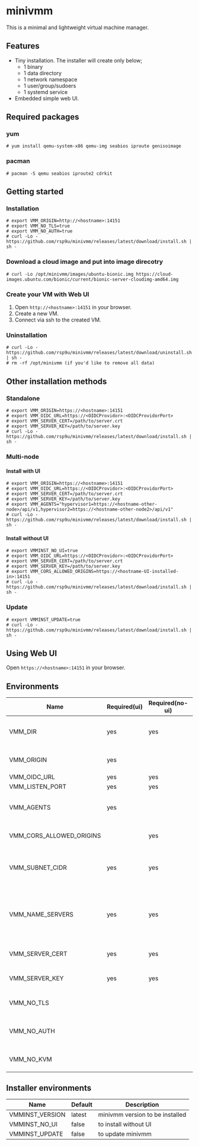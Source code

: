 minivmm
=======

This is a minimal and lightweight virtual machine manager.

## Features
* Tiny installation. The installer will create only below;
  - 1 binary
  - 1 data directory
  - 1 network namespace
  - 1 user/group/sudoers
  - 1 systemd service
* Embedded simple web UI.

## Required packages

### yum
```
# yum install qemu-system-x86 qemu-img seabios iproute genisoimage
```

### pacman
```
# pacman -S qemu seabios iproute2 cdrkit
```

## Getting started

### Installation
```
# export VMM_ORIGIN=http://<hostname>:14151
# export VMM_NO_TLS=true
# export VMM_NO_AUTH=true
# curl -Lo - https://github.com/rsp9u/minivmm/releases/latest/download/install.sh | sh -
```

### Download a cloud image and put into image direcotry
```
# curl -Lo /opt/minivmm/images/ubuntu-bionic.img https://cloud-images.ubuntu.com/bionic/current/bionic-server-cloudimg-amd64.img
```

### Create your VM with Web UI
1. Open `http://<hostname>:14151` in your browser.
2. Create a new VM.
3. Connect via ssh to the created VM.

### Uninstallation
```
# curl -Lo - https://github.com/rsp9u/minivmm/releases/latest/download/uninstall.sh | sh -
# rm -rf /opt/minivmm (if you'd like to remove all data)
```

## Other installation methods

### Standalone
```
# export VMM_ORIGIN=https://<hostname>:14151
# export VMM_OIDC_URL=https://<OIDCProvidor>:<OIDCProvidorPort>
# export VMM_SERVER_CERT=/path/to/server.crt
# export VMM_SERVER_KEY=/path/to/server.key
# curl -Lo - https://github.com/rsp9u/minivmm/releases/latest/download/install.sh | sh -
```

### Multi-node

#### Install with UI
```
# export VMM_ORIGIN=https://<hostname>:14151
# export VMM_OIDC_URL=https://<OIDCProvidor>:<OIDCProvidorPort>
# export VMM_SERVER_CERT=/path/to/server.crt
# export VMM_SERVER_KEY=/path/to/server.key
# export VMM_AGENTS="hypervisor1=https://<hostname-other-node>/api/v1,hypervisor2=https://<hostname-other-node2>/api/v1"
# curl -Lo - https://github.com/rsp9u/minivmm/releases/latest/download/install.sh | sh -
```

#### Install without UI
```
# export VMMINST_NO_UI=true
# export VMM_OIDC_URL=https://<OIDCProvidor>:<OIDCProvidorPort>
# export VMM_SERVER_CERT=/path/to/server.crt
# export VMM_SERVER_KEY=/path/to/server.key
# export VMM_CORS_ALLOWED_ORIGINS=https://<hostname-UI-installed-in>:14151
# curl -Lo - https://github.com/rsp9u/minivmm/releases/latest/download/install.sh | sh -
```

### Update

```
# export VMMINST_UPDATE=true
# curl -Lo - https://github.com/rsp9u/minivmm/releases/latest/download/install.sh | sh -
```

## Using Web UI
Open `https://<hostname>:14151` in your browser.

## Environments

| Name                     | Required(ui) | Required(no-ui) | Default            | Description                                                         |
|--------------------------|--------------|-----------------|--------------------|---------------------------------------------------------------------|
| VMM_DIR                  | yes          | yes             | '/opt/minivmm'     | base directory path to store state files                            |
| VMM_ORIGIN               | yes          |                 |                    | origin url of minivmm server                                        |
| VMM_OIDC_URL             | yes          | yes             |                    | oidc auth url                                                       |
| VMM_LISTEN_PORT          | yes          | yes             | '14151'            | listen port                                                         |
| VMM_AGENTS               | yes          |                 |                    | agents' API endpoint (comma separated)                              |
| VMM_CORS_ALLOWED_ORIGINS |              | yes             |                    | allowed origin urls (comma separated)                               |
| VMM_SUBNET_CIDR          | yes          | yes             | '192.168.200.0/24' | subnet CIDR for the network containing VMs                          |
| VMM_NAME_SERVERS         | yes          | yes             | '1.1.1.1,1.0.0.1'  | domain name servers' address sent via DHCP server (comma separated) |
| VMM_SERVER_CERT          | yes          | yes             |                    | path to the server certificate file                                 |
| VMM_SERVER_KEY           | yes          | yes             |                    | path to the server private key file                                 |
| VMM_NO_TLS               |              |                 |                    | disable tls if set "1" or "true"                                    |
| VMM_NO_AUTH              |              |                 |                    | skip API authentication if set "1" or "true"                        |
| VMM_NO_KVM               |              |                 |                    | disable kvm if set "1" or "true"                                    |

## Installer environments

| Name            | Default | Description                     |
|-----------------|---------|---------------------------------|
| VMMINST_VERSION | latest  | minivmm version to be installed |
| VMMINST_NO_UI   | false   | to install without UI           |
| VMMINST_UPDATE  | false   | to update minivmm               |
